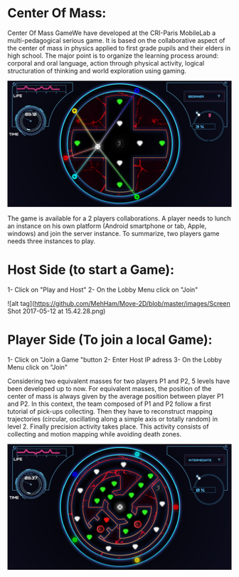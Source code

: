 # Center Of Mass:
Center Of Mass GameWe have developed at the CRI-Paris MobileLab a multi-pedagogical serious game. It is based on the collaborative aspect of the center of mass in physics applied to first grade pupils and their elders in high school. The major point is to organize the learning process around: corporal and oral language, action through physical activity, logical structuration of thinking and world exploration using gaming.

![alt tag](https://github.com/MehHam/Move-2D/blob/master/images/ImageCDM.png) 

The game is available for a 2 players collaborations. 
A player needs to lunch an instance on his own platform (Android smartphone or tab, Apple, windows) and join the server instance. To summarize, two players game needs three instances to play.

# Host Side (to start a Game):
1- Click on "Play and Host"
2- On the Lobby Menu click on "Join"

![alt tag](https://github.com/MehHam/Move-2D/blob/master/images/Screen Shot 2017-05-12 at 15.42.28.png)

# Player Side (To join a local Game):
1- Click on "Join a Game "button
2- Enter Host IP adress
3- On the Lobby Menu click on "Join"


Considering two equivalent masses for two players P1 and P2, 5 levels have been developed up to now. For equivalent masses, the position of the center of mass is always given by the average position between player P1 and P2. In this context, the team composed of P1 and P2 follow a first tutorial of pick-ups collecting. Then they have to reconstruct mapping trajectories (circular, oscillating along a simple axis or totally random) in level 2. Finally precision activity takes place. This activity consists of collecting and motion mapping while avoiding death zones. 

![alt tag](https://github.com/MehHam/Move-2D/blob/master/images/level11.png) 
